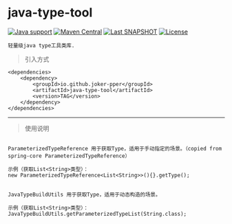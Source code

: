 # java-type-tool

[![Java support](https://img.shields.io/badge/Java-8+-green?logo=java&logoColor=white)](https://openjdk.java.net/)
[![Maven Central](https://img.shields.io/maven-central/v/io.github.joker-pper/java-type-tool.svg?label=Maven%20Central)](https://central.sonatype.com/search?q=io.github.joker-pper:java-type-tool)
[![Last SNAPSHOT](https://img.shields.io/nexus/snapshots/https/s01.oss.sonatype.org/io.github.joker-pper/java-type-tool?label=latest%20snapshot)](https://s01.oss.sonatype.org/content/repositories/snapshots/io/github/joker-pper/java-type-tool/)
[![License](https://img.shields.io/badge/License-Apache%202.0-blue.svg)](https://opensource.org/licenses/Apache-2.0)

    轻量级java type工具类库.

> 引入方式

    <dependencies>
        <dependency>
            <groupId>io.github.joker-pper</groupId>
            <artifactId>java-type-tool</artifactId>
            <version>TAG</version>
        </dependency>
    </dependencies>       


----------

> 使用说明

```

ParameterizedTypeReference 用于获取Type，适用于手动指定的场景。（copied from spring-core ParameterizedTypeReference）

示例（获取List<String>类型）： 
new ParameterizedTypeReference<List<String>>(){}.getType();


JavaTypeBuildUtils 用于获取Type，适用于动态构造的场景。

示例（获取List<String>类型）： 
JavaTypeBuildUtils.getParameterizedTypeList(String.class);

```